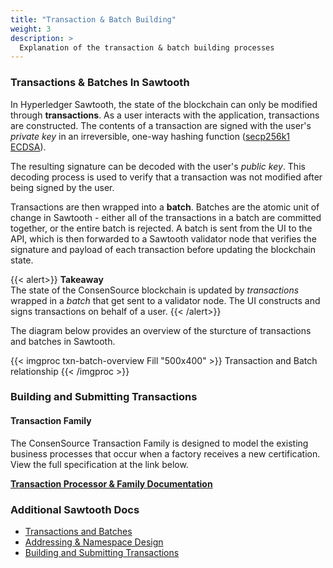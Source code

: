 ```yaml
---
title: "Transaction & Batch Building"
weight: 3
description: >
  Explanation of the transaction & batch building processes
---
```


### Transactions & Batches In Sawtooth

In Hyperledger Sawtooth, the state of the blockchain can only be modified through **transactions**. As a user interacts with the application, transactions are constructed. The contents of a transaction are signed with the user's _private key_ in an irreversible, one-way hashing function ([secp256k1 ECDSA](https://sawtooth.hyperledger.org/docs/core/releases/1.0/_autogen/txn_submit_tutorial.html?highlight=secp256k1#creating-private-and-public-keys)).

The resulting signature can be decoded with the user's _public key_. This decoding process is used to verify that a transaction was not modified after being signed by the user.

Transactions are then wrapped into a **batch**. Batches are the atomic unit of change in Sawtooth - either all of the transactions in a batch are committed together, or the entire batch is rejected. A batch is sent from the UI to the API, which is then forwarded to a Sawtooth validator node that verifies the signature and payload of each transaction before updating the blockchain state.

{{< alert>}}
<b>Takeaway</b><br/>
The state of the ConsenSource blockchain is updated by _transactions_ wrapped in a _batch_ that get sent to a validator node. The UI constructs and signs transactions on behalf of a user.
{{< /alert>}}

The diagram below provides an overview of the sturcture of transactions and batches in Sawtooth.

{{< imgproc txn-batch-overview Fill "500x400" >}}
Transaction and Batch relationship
{{< /imgproc >}}

### Building and Submitting Transactions

#### Transaction Family

The ConsenSource Transaction Family is designed to model the existing business processes that occur when a factory receives a new certification. View the full specification at the link below.

**[Transaction Processor & Family Documentation](/consensource-docs/docs/developer/txn-processor/)**

<!-- #### Signing Transactions -->

### Additional Sawtooth Docs

- [Transactions and Batches](https://sawtooth.hyperledger.org/docs/core/releases/1.0/architecture/transactions_and_batches.html#transactions-and-batches)
- [Addressing & Namespace Design](https://sawtooth.hyperledger.org/docs/core/releases/1.0/app_developers_guide/address_and_namespace.html#address-and-namespace-design)
- [Building and Submitting Transactions](https://sawtooth.hyperledger.org/docs/core/nightly/1-1/_autogen/txn_submit_tutorial.html#building-and-submitting-transactions)
